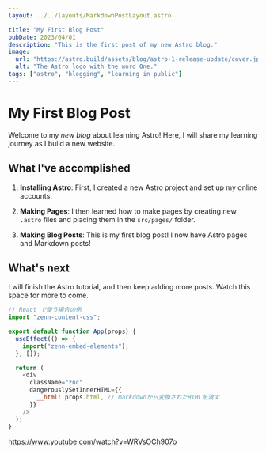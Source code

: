 ```yaml
---
layout: ../../layouts/MarkdownPostLayout.astro

title: "My First Blog Post"
pubDate: 2023/04/01
description: "This is the first post of my new Astro blog."
image:
  url: "https://astro.build/assets/blog/astro-1-release-update/cover.jpeg"
  alt: "The Astro logo with the word One."
tags: ["astro", "blogging", "learning in public"]
---
```


# My First Blog Post

Welcome to my _new blog_ about learning Astro! Here, I will share my learning journey as I build a new website.

## What I've accomplished

1. **Installing Astro**: First, I created a new Astro project and set up my online accounts.

2. **Making Pages**: I then learned how to make pages by creating new `.astro` files and placing them in the `src/pages/` folder.

3. **Making Blog Posts**: This is my first blog post! I now have Astro pages and Markdown posts!

## What's next

I will finish the Astro tutorial, and then keep adding more posts. Watch this space for more to come.

```js
// React で使う場合の例
import "zenn-content-css";

export default function App(props) {
  useEffect(() => {
    import("zenn-embed-elements");
  }, []);

  return (
    <div
      className="znc"
      dangerouslySetInnerHTML={{
        __html: props.html, // markdownから変換されたHTMLを渡す
      }}
    />
  );
}
```

https://www.youtube.com/watch?v=WRVsOCh907o
